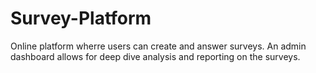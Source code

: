 # Survey-Platform
Online platform wherre users can create and answer surveys. An admin dashboard allows for deep dive analysis and reporting on the surveys.
